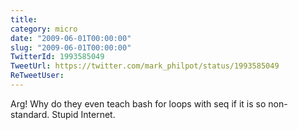 ```yaml
---
title: 
category: micro
date: "2009-06-01T00:00:00"
slug: "2009-06-01T00:00:00"
TwitterId: 1993585049
TweetUrl: https://twitter.com/mark_philpot/status/1993585049
ReTweetUser: 
---
```


Arg! Why do they even teach bash for loops with seq if it is so non-standard.  Stupid Internet.